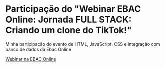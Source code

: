# Participação do "Webinar EBAC Online: Jornada FULL STACK: Criando um clone do TikTok!"

Minha participação do evento de HTML, JavaScript, CSS e integração com banco de dados da Ebac Online

<a href="https://ebaconline.com.br/webinars/prog-jornadafull-2023-06-13-14-15-16-17-18-19-20">Webinar na EBAC Online</a>

